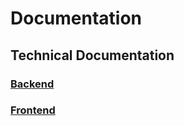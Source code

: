 # Documentation

## Technical Documentation

### [Backend](./technical/backend.md)

### [Frontend](./technical/frontend.md)


